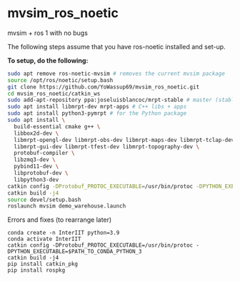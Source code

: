 # mvsim_ros_noetic
mvsim + ros 1 with no bugs

The following steps assume that you have ros-noetic installed and set-up.

**To setup, do the following:**
```bash
sudo apt remove ros-noetic-mvsim # removes the current mvsim package
source /opt/ros/noetic/setup.bash
git clone https://github.com/YoWassup69/mvsim_ros_noetic.git
cd mvsim_ros_noetic/catkin_ws
sudo add-apt-repository ppa:joseluisblancoc/mrpt-stable # master (stable releases) branch
sudo apt install libmrpt-dev mrpt-apps # C++ libs + apps
sudo apt install python3-pymrpt # for the Python package
sudo apt install \
  build-essential cmake g++ \
  libbox2d-dev \
  libmrpt-opengl-dev libmrpt-obs-dev libmrpt-maps-dev libmrpt-tclap-dev \
  libmrpt-gui-dev libmrpt-tfest-dev libmrpt-topography-dev \
  protobuf-compiler \
  libzmq3-dev \
  pybind11-dev \
  libprotobuf-dev \
  libpython3-dev
catkin config -DProtobuf_PROTOC_EXECUTABLE=/usr/bin/protoc -DPYTHON_EXECUTABLE=/usr/bin/python3
catkin build -j4
source devel/setup.bash
roslaunch mvsim demo_warehouse.launch
```


Errors and fixes (to rearrange later)
```
conda create -n InterIIT python=3.9
conda activate InterIIT
catkin config -DProtobuf_PROTOC_EXECUTABLE=/usr/bin/protoc -DPYTHON_EXECUTABLE=$PATH_TO_CONDA_PYTHON_3
catkin build -j4
pip install catkin_pkg
pip install rospkg
```
